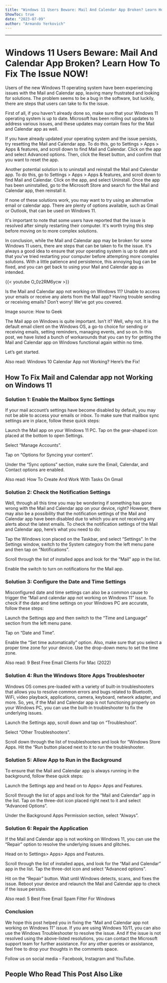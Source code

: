 ```yaml
---
title: "Windows 11 Users Beware: Mail And Calendar App Broken? Learn How To Fix The Issue NOW!"
ShowToc: true 
date: "2023-07-09"
author: "Armando Yerkovich"
---
```

*****
# Windows 11 Users Beware: Mail And Calendar App Broken? Learn How To Fix The Issue NOW!

Users of the new Windows 11 operating system have been experiencing issues with the Mail and Calendar app, leaving many frustrated and looking for solutions. The problem seems to be a bug in the software, but luckily, there are steps that users can take to fix the issue.

First of all, if you haven't already done so, make sure that your Windows 11 operating system is up to date. Microsoft has been rolling out updates to address various issues, and these updates may contain fixes for the Mail and Calendar app as well.

If you have already updated your operating system and the issue persists, try resetting the Mail and Calendar app. To do this, go to Settings > Apps > Apps & features, and scroll down to find Mail and Calendar. Click on the app and select Advanced options. Then, click the Reset button, and confirm that you want to reset the app.

Another potential solution is to uninstall and reinstall the Mail and Calendar app. To do this, go to Settings > Apps > Apps & features, and scroll down to find Mail and Calendar. Click on the app, and select Uninstall. Once the app has been uninstalled, go to the Microsoft Store and search for the Mail and Calendar app, then reinstall it.

If none of these solutions work, you may want to try using an alternative email or calendar app. There are plenty of options available, such as Gmail or Outlook, that can be used on Windows 11.

It's important to note that some users have reported that the issue is resolved after simply restarting their computer. It's worth trying this step before moving on to more complex solutions.

In conclusion, while the Mail and Calendar app may be broken for some Windows 11 users, there are steps that can be taken to fix the issue. It's always a good idea to ensure that your operating system is up to date and that you've tried restarting your computer before attempting more complex solutions. With a little patience and persistence, this annoying bug can be fixed, and you can get back to using your Mail and Calendar app as intended.

{{< youtube O_0z2RM6ycw >}} 



Is the Mail and Calendar app not working on Windows 11? Unable to access your emails or receive any alerts from the Mail app? Having trouble sending or receiving emails? Don’t worry! We’ve got you covered.
 

 
Image source: How to Geek
 
The Mail app on Windows is quite important. Isn’t it? Well, why not. It is the default email client on the Windows OS, a go-to choice for sending or receiving emails, setting reminders, managing events, and so on. In this post, we have listed a bunch of workarounds that you can try for getting the Mail and Calendar app on Windows functional again within no time.
 
Let’s get started.
 
Also read: Windows 10 Calendar App not Working? Here’s the Fix!
 
## How To Fix Mail and Calendar app not Working on Windows 11
 
### Solution 1: Enable the Mailbox Sync Settings
 
If your mail account’s settings have become disabled by default, you may not be able to access your emails or inbox. To make sure that mailbox sync settings are in place, follow these quick steps:
 
Launch the Mail app on your Windows 11 PC. Tap on the gear-shaped icon placed at the bottom to open Settings.
 
Select “Manage Accounts”.
 
Tap on “Options for Syncing your content”.
 
Under the “Sync options” section, make sure the Email, Calendar, and Contact options are enabled.
 
Also read: How To Create And Work With Tasks On Gmail
 
### Solution 2: Check the Notification Settings
 
Well, through all this time you may be wondering if something has gone wrong with the Mail and Calendar app on your device, right? However, there may also be a possibility that the notification settings of the Mail and Calendar app have been disabled due to which you are not receiving any alerts about the latest emails. To check the notification settings of the Mail and Calendar app, here’s what you need to do:
 
Tap the Windows icon placed on the Taskbar, and select “Settings”. In the Settings window, switch to the System category from the left menu pane and then tap on “Notifications”.
 
Scroll through the list of installed apps and look for the “Mail” app in the list.
 
Enable the switch to turn on notifications for the Mail app.
 
### Solution 3: Configure the Date and Time Settings
 
Misconfigured date and time settings can also be a common cause to trigger the “Mail and calendar app not working on Windows 11” issue. To check if the date and time settings on your Windows PC are accurate, follow these steps:
 
Launch the Settings app and then switch to the “Time and Language” section from the left menu pane.
 
Tap on “Date and Time”.
 
Enable the “Set time automatically” option. Also, make sure that you select a proper time zone for your device. Use the drop-down menu to set the time zone.
 
Also read: 9 Best Free Email Clients For Mac (2022)
 
### Solution 4: Run the Windows Store Apps Troubleshooter
 
Windows OS comes pre-loaded with a variety of built-in troubleshooters that allows you to resolve common errors and bugs related to Bluetooth, WiFi, video playback, applications, camera, keyboard, network adapter, and more. So, yes, if the Mail and Calendar app is not functioning properly on your Windows PC, you can use the built-in troubleshooter to fix the underlying issues.
 
Launch the Settings app, scroll down and tap on “Troubleshoot”.
 
Select “Other Troubleshooters”.
 
Scroll down through the list of troubleshooters and look for “Windows Store Apps. Hit the “Run button placed next to it to run the troubleshooter.
 
### Solution 5: Allow App to Run in the Background
 
To ensure that the Mail and Calendar app is always running in the background, follow these quick steps:
 
Launch the Settings app and head on to Apps> Apps and Features.
 
Scroll through the list of apps and look for the “Mail and Calendar” app in the list. Tap on the three-dot icon placed right next to it and select “Advanced Options”.
 
Under the Background Apps Permission section, select “Always”.
 
### Solution 6: Repair the Application
 
If the Mail and Calendar app is not working on Windows 11, you can use the “Repair” option to resolve the underlying issues and glitches.
 
Head on to Settings> Apps> Apps and Features.
 
Scroll through the list of installed apps, and look for the “Mail and Calendar” app in the list. Tap the three-dot icon and select “Advanced options”.
 
Hit on the “Repair” button. Wait until Windows detects, scans, and fixes the issue. Reboot your device and relaunch the Mail and Calendar app to check if the issue persists.
 
Also read: 5 Best Free Email Spam Filter For Windows
 
### Conclusion
 
We hope this post helped you in fixing the “Mail and Calendar app not working on Windows 11” issue. If you are using Windows 10/11, you can also use the Windows Troubleshooter to resolve the issue. And if the issue is not resolved using the above-listed resolutions, you can contact the Microsoft support team for further assistance. For any other queries or assistance, feel free to drop your thoughts in the comments space.
 
Follow us on social media – Facebook, Instagram and YouTube.
 
##  People Who Read This Post Also Like 




